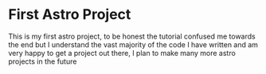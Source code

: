 # First Astro Project

This is my first astro project, to be honest the tutorial confused me towards the end but I understand the vast majority of the code I have written and am very happy to get a project out there, I plan to make many more astro projects in the future
